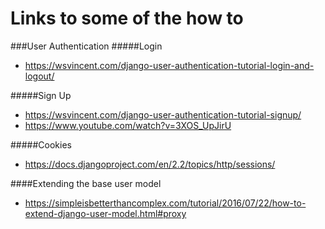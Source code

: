 # Links to some of the how to
###User Authentication
#####Login
- https://wsvincent.com/django-user-authentication-tutorial-login-and-logout/

#####Sign Up
- https://wsvincent.com/django-user-authentication-tutorial-signup/
- https://www.youtube.com/watch?v=3XOS_UpJirU

#####Cookies
- https://docs.djangoproject.com/en/2.2/topics/http/sessions/

####Extending the base user model
- https://simpleisbetterthancomplex.com/tutorial/2016/07/22/how-to-extend-django-user-model.html#proxy

